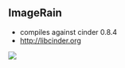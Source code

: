 ## ImageRain
- compiles against cinder 0.8.4
- http://libcinder.org


![](https://raw.github.com/camb416/ImageRain/master/screenshot.png)
